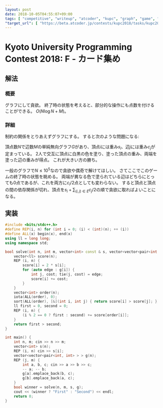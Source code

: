 ```yaml
---
layout: post
date: 2018-10-05T04:55:07+09:00
tags: [ "competitive", "writeup", "atcoder", "kupc", "graph", "game", "greedy" ]
"target_url": [ "https://beta.atcoder.jp/contests/kupc2018/tasks/kupc2018_f" ]
---
```


# Kyoto University Programming Contest 2018: F - カード集め

## 解法

### 概要

グラフにして貪欲。
終了時の状態を考えると、部分的な操作にも点数を付けることができる。
$O(N \log N + M)$。

### 詳細

制約の関係をとりあえずグラフにする。
すると次のような問題になる:

頂点数$N$で辺数$M$の単純無向グラフ$G$があり、頂点$i$には重み$s_i$、辺$j$には重み$c_j$が定まっている。
$2$人で交互に頂点に白黒の色を塗り、塗った頂点の重み、両端を塗った辺の重みが得点。
これが大きい方の勝ち。

一般のグラフで$N \le 10^5$なので貪欲や偶奇で解けてほしい。
さてここでこのゲームの終了時の状態を眺める。
両端が異なる色で塗られている辺はどちらにとっても$0$点であるが、これを両方に$c_i / 2$点としても変わらない。
すると頂点と頂点の間の依存関係が切れ、頂点を$s_i + \sum _ {(i, j) \in E} c_j / 2$の順で貪欲に取ればよいことになる。

## 実装

``` c++
#include <bits/stdc++.h>
#define REP(i, n) for (int i = 0; (i) < (int)(n); ++ (i))
#define ALL(x) begin(x), end(x)
using ll = long long;
using namespace std;

bool solve(int n, int m, vector<int> const & s, vector<vector<pair<int, int> > > const & g) {
    vector<ll> score(n);
    REP (i, n) {
        score[i] = 2 * s[i];
        for (auto edge : g[i]) {
            int j, cost; tie(j, cost) = edge;
            score[i] += cost;
        }
    }
    vector<int> order(n);
    iota(ALL(order), 0);
    sort(ALL(order), [&](int i, int j) { return score[i] > score[j]; });
    ll first = 0, second = 0;
    REP (i, n) {
        (i % 2 == 0 ? first : second) += score[order[i]];
    }
    return first > second;
}

int main() {
    int n, m; cin >> n >> m;
    vector<int> s(n);
    REP (i, n) cin >> s[i];
    vector<vector<pair<int, int> > > g(n);
    REP (j, m) {
        int a, b, c; cin >> a >> b >> c;
        -- a; -- b;
        g[a].emplace_back(b, c);
        g[b].emplace_back(a, c);
    }
    bool winner = solve(n, m, s, g);
    cout << (winner ? "First" : "Second") << endl;
    return 0;
}
```
